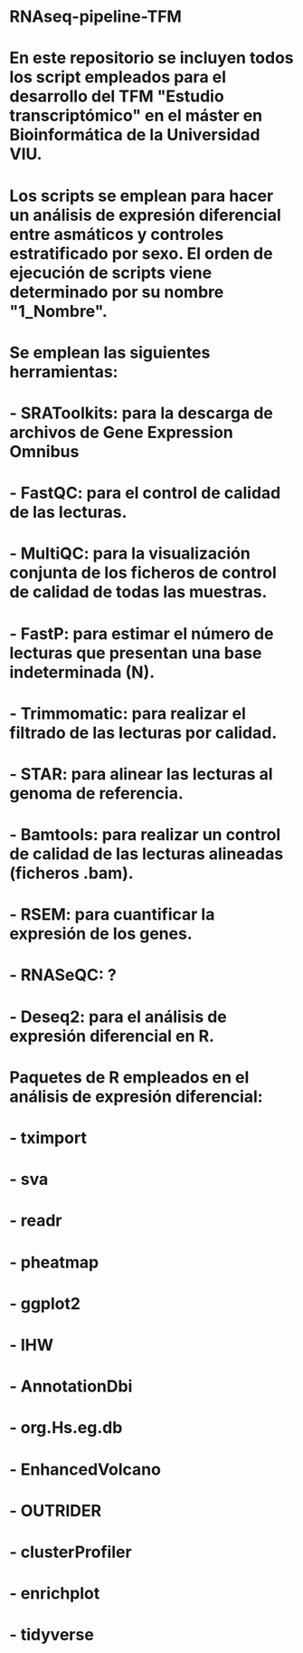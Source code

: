 # RNAseq-pipeline-TFM
# En este repositorio se incluyen todos los script empleados para el desarrollo del TFM "Estudio transcriptómico" en el máster en Bioinformática de la Universidad VIU. 
# Los scripts se emplean para hacer un análisis de expresión diferencial entre asmáticos y controles estratificado por sexo. El orden de ejecución de scripts viene determinado por su nombre "1_Nombre". 
# Se emplean las siguientes herramientas:
#   - SRAToolkits: para la descarga de archivos de Gene Expression Omnibus
#   - FastQC: para el control de calidad de las lecturas.
#   - MultiQC: para la visualización conjunta de los ficheros de control de calidad de todas las muestras.
#   - FastP: para estimar el número de lecturas que presentan una base indeterminada (N).
#   - Trimmomatic: para realizar el filtrado de las lecturas por calidad.
#   - STAR: para alinear las lecturas al genoma de referencia.
#   - Bamtools: para realizar un control de calidad de las lecturas alineadas (ficheros .bam).
#   - RSEM: para cuantificar la expresión de los genes.
#   - RNASeQC: ?
#   - Deseq2: para el análisis de expresión diferencial en R. 

# Paquetes de R empleados en el análisis de expresión diferencial: 
#     - tximport
#     - sva
#     - readr
#     - pheatmap
#     - ggplot2
#     - IHW
#     - AnnotationDbi
#     - org.Hs.eg.db
#     - EnhancedVolcano
#     - OUTRIDER
#     - clusterProfiler
#     - enrichplot
#     - tidyverse


